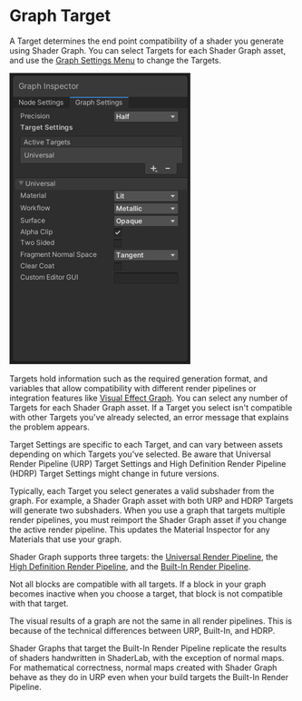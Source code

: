 # Graph Target

A Target determines the end point compatibility of a shader you generate using Shader Graph. You can select Targets for each Shader Graph asset, and use the [Graph Settings Menu](Graph-Settings-Tab.md) to change the Targets.

![image](images/GraphSettings_Menu.png)

Targets hold information such as the required generation format, and variables that allow compatibility with different render pipelines or integration features like [Visual Effect Graph](https://docs.unity3d.com/Packages/com.unity.visualeffectgraph@latest). You can select any number of Targets for each Shader Graph asset. If a Target you select isn't compatible with other Targets you've already selected, an error message that explains the problem appears.

Target Settings are specific to each Target, and can vary between assets depending on which Targets you've selected. Be aware that Universal Render Pipeline (URP) Target Settings and High Definition Render Pipeline (HDRP) Target Settings might change in future versions.

Typically, each Target you select generates a valid subshader from the graph. For example, a Shader Graph asset with both URP and HDRP Targets will generate two subshaders. When you use a graph that targets multiple render pipelines, you must reimport the Shader Graph asset if you change the active render pipeline. This updates the Material Inspector for any Materials that use your graph.

Shader Graph supports three targets: the [Universal Render Pipeline](https://docs.unity3d.com/Assets/URP/com.unity.render-pipelines.universal@12.1.6@12.0/manual/index.html), the [High Definition Render Pipeline](https://docs.unity3d.com/Packages/com.unity.render-pipelines.high-definition@12.0/manual/index.html), and the [Built-In Render Pipeline](https://docs.unity3d.com/2020.3/Documentation/Manual/render-pipelines.html).

Not all blocks are compatible with all targets. If a block in your graph becomes inactive when you choose a target, that block is not compatible with that target.

The visual results of a graph are not the same in all render pipelines. This is because of the technical differences between URP, Built-In, and HDRP.

Shader Graphs that target the Built-In Render Pipeline replicate the results of shaders handwritten in ShaderLab, with the exception of normal maps. For mathematical correctness, normal maps created with Shader Graph behave as they do in URP even when your build targets the Built-In Render Pipeline.
